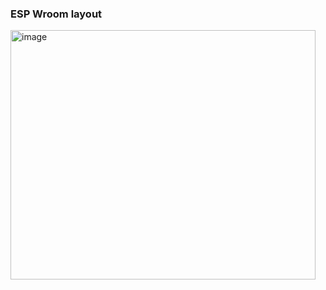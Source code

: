 ### ESP Wroom layout
<img width="488" height="399" alt="image" src="https://github.com/user-attachments/assets/0e4eb761-713d-478a-bb4c-650c5800c598" />

